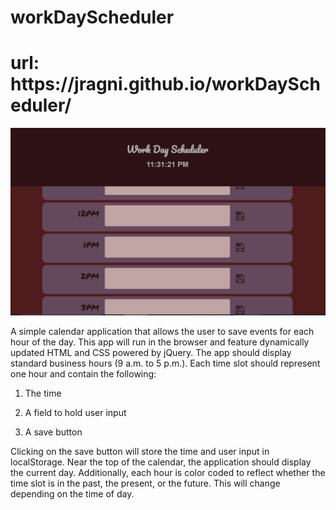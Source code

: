 # workDayScheduler

<h1> url: https://jragni.github.io/workDayScheduler/  </h1>

<img src="landingPage.JPG">

 A simple calendar application that allows the user to save events for each hour of the day. This app will run in the browser and feature dynamically updated HTML and CSS powered by jQuery.
The app should display standard business hours (9 a.m. to 5 p.m.). Each time slot should represent one hour and contain the following:


1. The time


2. A field to hold user input


3. A save button



Clicking on the save button will store the time and user input in localStorage.
Near the top of the calendar, the application should display the current day. Additionally, each hour is color coded to reflect whether the time slot is in the past, the present, or the future. This will change depending on the time of day.